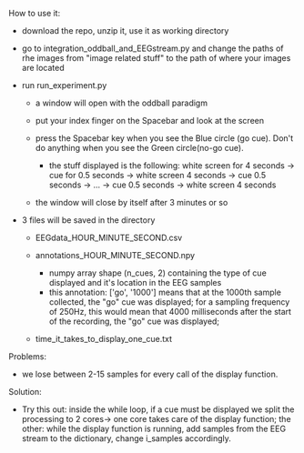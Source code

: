 How to use it:

- download the repo, unzip it, use it as working directory
- go to integration_oddball_and_EEGstream.py and change the paths of rhe images from "image related stuff" to the path of where your images are located

- run run_experiment.py

    - a window will open with the oddball paradigm
    - put your index finger on the Spacebar and look at the screen
    - press the Spacebar key when you see the Blue circle (go cue). Don't do anything when you see the Green circle(no-go cue).
    
        - the stuff displayed is the following:
          white screen for 4 seconds -> cue for 0.5 seconds -> white screen 4 seconds -> cue 0.5 seconds -> ... -> cue 0.5 seconds -> white screen 4 seconds
    
    - the window will close by itself after 3 minutes or so

- 3 files will be saved in the directory

    - EEGdata_HOUR_MINUTE_SECOND.csv
    
    - annotations_HOUR_MINUTE_SECOND.npy
    
        - numpy array shape (n_cues, 2) containing the type of cue displayed and it's location in the EEG samples
        - this annotation: ['go', '1000'] means that at the 1000th sample collected, the "go" cue was displayed; for a sampling frequency of 250Hz, this would mean that 4000 milliseconds after the start of the recording, the "go" cue was displayed;
        
    - time_it_takes_to_display_one_cue.txt







Problems:
- we lose between 2-15 samples for every call of the display function.


Solution:
- Try this out: inside the while loop, if a cue must be displayed we split the processing to 2 cores-> one core takes care of the display function; the other: while the display function is running, add samples from the EEG stream to the dictionary, change i_samples accordingly.
